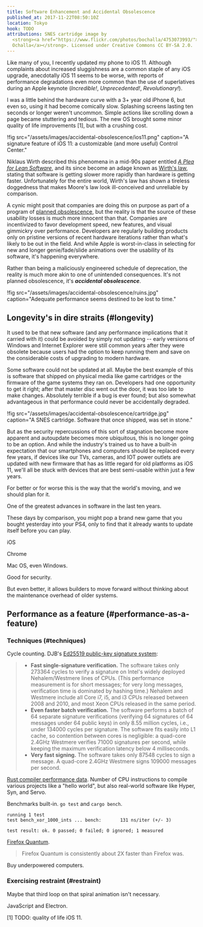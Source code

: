 ```yaml
---
title: Software Enhancement and Accidental Obsolescence
published_at: 2017-11-22T08:50:10Z
location: Tokyo
hook: TODO
attributions: SNES cartridge image by
  <strong><a href="https://www.flickr.com/photos/bochalla/4753073993/">Bryan
  Ochalla</a></strong>. Licensed under Creative Commons CC BY-SA 2.0.
---
```


Like many of you, I recently updated my phone to iOS 11.
Although complaints about increased sluggishness are a
common staple of any iOS upgrade, anecdotally iOS 11 seems
to be worse, with reports of performance degradations even
more common than the use of superlatives during an Apple
keynote (_Incredible!_, _Unprecedented!_,
_Revolutionary!_).

I was a little behind the hardware curve with a 3+ year old
iPhone 6, but even so, using it had become comically slow.
Splashing screens lasting ten seconds or longer weren't
uncommon. Simple actions like scrolling down a page became
stuttering and tedious. The new OS brought some minor
quality of life improvements [1], but with a crushing cost.

!fig src="/assets/images/accidental-obsolescence/ios11.png" caption="A signature feature of iOS 11: a customizable (and more useful) Control Center."

Niklaus Wirth described this phenomena in a mid-90s paper
entitled [_A Plea for Lean Software_][leansoftware], and
its since become an adage known as [Wirth's law][wirth],
stating that software is getting slower more rapidly than
hardware is getting faster. Unfortunately for the entire
world, Wirth's law has shown a tireless doggedness that
makes Moore's law look ill-conceived and unreliable by
comparison.

A cynic might posit that companies are doing this on
purpose as part of a program of [planned
obsolescence][planned], but the reality is that the source
of these usability losses is much more innocent than that.
Companies are incentivized to favor development speed, new
features, and visual gimmickry over performance. Developers
are regularly building products only on pristine versions
of recent hardware iterations rather than what's likely to
be out in the field. And while Apple is worst-in-class in
selecting for new and longer genie/fade/slide animations
over the usability of its software, it's happening
everywhere.

Rather than being a maliciously engineered schedule of
deprecation, the reality is much more akin to one of
unintended consequences. It's not planned obsolescence,
it's ***accidental obsolescence***. 

!fig src="/assets/images/accidental-obsolescence/ruins.jpg" caption="Adequate performance seems destined to be lost to time."

## Longevity's in dire straits (#longevity)

It used to be that new software (and any performance
implications that it carried with it) could be avoided by
simply not updating -- early versions of Windows and
Internet Explorer were still common years after they were
obsolete because users had the option to keep running them
and save on the considerable costs of upgrading to modern
hardware.

Some software could not be updated at all. Maybe the best
example of this is software that shipped on physical media
like game cartridges or the firmware of the game systems
they ran on. Developers had one opportunity to get it
right; after that master disc went out the door, it was too
late to make changes. Absolutely terrible if a bug is ever
found; but also somewhat advantageous in that performance
could never be accidentally degraded.

!fig src="/assets/images/accidental-obsolescence/cartridge.jpg" caption="A SNES cartridge. Software that once shipped, was set in stone."

But as the security repercussions of this sort of
stagnation become more apparent and autoupdate becomes more
ubiquitous, this is no longer going to be an option. And
while the industry's trained us to have a built-in expectation
that our smartphones and computers should be replaced every
few years, if devices like our TVs, cameras, and IOT power
outlets are updated with new firmware that has as little
regard for old platforms as iOS 11, we'll all be stuck with
devices that are best semi-usable within just a few years.

For better or for worse this is the way that the world's
moving, and we should plan for it.




One of the greatest advances in software in the last ten
years.

These days by comparison, you might pop a brand new game
that you bought yesterday into your PS4, only to find that
it already wants to update itself before you can play.

iOS

Chrome

Mac OS, even Windows.

Good for security.

But even better, it allows builders to move forward without
thinking about the maintenance overhead of older systems.

## Performance as a feature (#performance-as-a-feature)

### Techniques (#techniques)

Cycle counting. DJB's [Ed25519 public-key signature system][djb]:

> * **Fast single-signature verification.** The software
>   takes only 273364 cycles to verify a signature on
>   Intel's widely deployed Nehalem/Westmere lines of CPUs.
>   (This performance measurement is for short messages;
>   for very long messages, verification time is dominated
>   by hashing time.) Nehalem and Westmere include all Core
>   i7, i5, and i3 CPUs released between 2008 and 2010, and
>   most Xeon CPUs released in the same period.
> * **Even faster batch verification.** The software
>   performs a batch of 64 separate signature verifications
>   (verifying 64 signatures of 64 messages under 64 public
>   keys) in only 8.55 million cycles, i.e., under 134000
>   cycles per signature. The software fits easily into L1
>   cache, so contention between cores is negligible: a
>   quad-core 2.4GHz Westmere verifies 71000 signatures per
>   second, while keeping the maximum verification latency
>   below 4 milliseconds.
> * **Very fast signing.** The software takes only 87548
>   cycles to sign a message. A quad-core 2.4GHz Westmere
>   signs 109000 messages per second.

[Rust compiler performance data][rustperf]. Number of CPU
instructions to compile various projects like a "hello
world", but also real-world software like Hyper, Syn, and
Servo.

Benchmarks built-in. `go test` and `cargo bench`.

```
running 1 test
test bench_xor_1000_ints ... bench:       131 ns/iter (+/- 3)

test result: ok. 0 passed; 0 failed; 0 ignored; 1 measured
```

[Firefox Quantum][quantum].

> Firefox Quantum is consistently about 2X faster than Firefox was.

Buy underpowered computers.

### Exercising restraint (#restraint)

Maybe that third loop on that spiral animation isn't
necessary.

JavaScript and Electron.

[1] TODO: quality of life iOS 11.

[djb]: https://ed25519.cr.yp.to/
[leansoftware]: http://doi.ieeecomputersociety.org/10.1109/2.348001
[planned]: https://en.wikipedia.org/wiki/Planned_obsolescence
[quantum]: https://blog.mozilla.org/firefox/quantum-performance-test/
[rustperf]: https://perf.rust-lang.org/?start=2017-12-01&end=2017-12-10&absolute=true&stat=instructions%3Au
[wirth]: https://en.wikipedia.org/wiki/Wirth%27s_law
